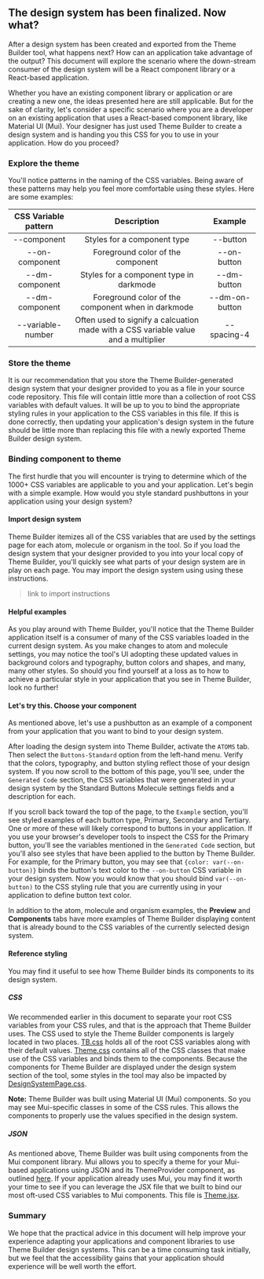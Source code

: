 ## The design system has been finalized.  Now what?

After a design system has been created and exported from the Theme Builder tool, what happens next?  How can an application take advantage of the output?  This document will explore the scenario where the down-stream consumer of the design system will be a React component library or a React-based application.

Whether you have an existing component library or application or are creating a new one, the ideas presented here are still applicable.  But for the sake of clarity, let's consider a specific scenario where you are a developer on an existing application that uses a React-based component library, like Material UI (Mui).  Your designer has just used Theme Builder to create a design system and is handing you this CSS for you to use in your application.  How do you proceed?

### Explore the theme

You'll notice patterns in the naming of the CSS variables.  Being aware of these patterns may help you feel more comfortable using these styles.  Here are some examples:

| CSS Variable pattern | Description | Example
:--------------:|:-------------:|:--------------:|
| --component     | Styles for a component type | --button
| --on-component  | Foreground color of the component | --on-button    |
| --dm-component  | Styles for a component type in darkmode | --dm-button |
| --dm-component  | Foreground color of the component when in darkmode | --dm-on-button |
| --variable-number  | Often used to signify a calcuation made with a CSS variable value and a multiplier | --spacing-4 |

### Store the theme

It is our recommendation that you store the Theme Builder-generated design system that your designer provided to you as a file in your source code repository.  This file will contain little more than a collection of root CSS variables with default values.  It will be up to you to bind the appropriate styling rules in your application to the CSS variables in this file.  If this is done correctly, then updating your application's design system in the future should be little more than replacing this file with a newly exported Theme Builder design system.

### Binding component to theme

The first hurdle that you will encounter is trying to determine which of the 1000+ CSS variables are applicable to you and your application.  Let's begin with a simple example.  How would you style standard pushbuttons in your application using your design system?

#### Import design system

Theme Builder itemizes all of the CSS variables that are used by the settings page for each atom, molecule or organism in the tool.  So if you load the design system that your designer provided to you into your local copy of Theme Builder, you'll quickly see what parts of your design system are in play on each page.  You may import the design system using using these instructions.

> link to import instructions

#### Helpful examples

As you play around with Theme Builder, you'll notice that the Theme Builder application itself is a consumer of many of the CSS variables loaded in the current design system.  As you make changes to atom and molecule settings, you may notice the tool's UI adopting these updated values in background colors and typography, button colors and shapes, and many, many other styles.  So should you find yourself at a loss as to how to achieve a particular style in your application that you see in Theme Builder, look no further!

#### Let's try this.  Choose your component

As mentioned above, let's use a pushbutton as an example of a component from your application that you want to bind to your design system.

After loading the design system into Theme Builder, activate the `ATOMS` tab.  Then select the `Buttons-Standard` option from the left-hand menu.  Verify that the colors, typography, and button styling reflect those of your design system.  If you now scroll to the bottom of this page, you'll see, under the `Generated Code` section, the CSS variables that were generated in your design system by the Standard Buttons Molecule settings fields and a description for each.

If you scroll back toward the top of the page, to the `Example` section, you'll see styled examples of each button type, Primary, Secondary and Tertiary.  One or more of these will likely correspond to buttons in your application.  If you use your browser's developer tools to inspect the CSS for the Primary button, you'll see the variables mentioned in the `Generated Code` section, but you'll also see styles that have been applied to the button by Theme Builder.  For example, for the Primary button, you may see that `{color: var(--on-button)}` binds the button's text color to the `--on-button` CSS variable in your design system.  Now you would know that you should bind `var(--on-button)` to the CSS styling rule that you are currently using in your application to define button text color.

In addition to the atom, molecule and organism examples, the **Preview** and **Components** tabs have more examples of Theme Builder displaying content that is already bound to the CSS variables of the currently selected design system.

#### Reference styling

You may find it useful to see how Theme Builder binds its components to its design system.

##### CSS

We recommended earlier in this document to separate your root CSS variables from your CSS rules, and that is the approach that Theme Builder uses.  The CSS used to style the Theme Builder components is largely located in two places.  [TB.css](https://github.com/discoverfinancial/a11y-theme-builder/blob/main/code/src/ui/src/mui-a11y-tb/themes/TB.css) holds all of the root CSS variables along with their default values. [Theme.css](https://github.com/discoverfinancial/a11y-theme-builder/blob/main/code/src/ui/src/mui-a11y-tb/themes/Theme.css) contains all of the CSS classes that make use of the CSS variables and binds them to the components.  Because the components for Theme Builder are displayed under the design system section of the tool, some styles in the tool may also be impacted by [DesignSystemPage.css](https://github.com/discoverfinancial/a11y-theme-builder/blob/main/code/src/ui/src/pages/DesignSystemPage.css).

**Note:** Theme Builder was built using Material UI (Mui) components.  So you may see Mui-specific classes in some of the CSS rules.  This allows the components to properly use the values specified in the design system.

##### JSON

As mentioned above, Theme Builder was built using components from the Mui component library.  Mui allows you to specify a theme for your Mui-based applications using JSON and its ThemeProvider component, as outlined [here](https://mui.com/material-ui/customization/theming/).  If your application already uses Mui, you may find it worth your time to see if you can leverage the JSX file that we built to bind our most oft-used CSS variables to Mui components.  This file is [Theme.jsx](https://github.com/discoverfinancial/a11y-theme-builder/blob/main/code/src/ui/src/mui-a11y-tb/themes/Theme.jsx).

### Summary

We hope that the practical advice in this document will help improve your experience adapting your applications and component libraries to use Theme Builder design systems.  This can be a time consuming task initially, but we feel that the accessibility gains that your application should experience will be well worth the effort.
